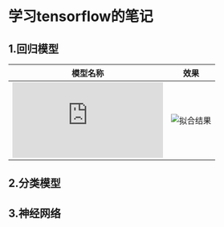 # 学习tensorflow的笔记

## 1.回归模型
| 模型名称| 效果 |
|  ----- | -----|
|![使用tensorflow实现线性回归](https://github.com/catpanda/tensorflow_demo/blob/master/linearregression.py)|![拟合结果](https://github.com/catpanda/tensorflow_demo/blob/master/linearregression.py.png)|

## 2.分类模型

## 3.神经网络

